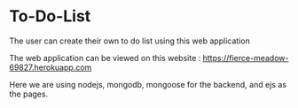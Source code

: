 # To-Do-List
The user can create their own to do list using this web application
 
The web application can be viewed on this website : https://fierce-meadow-69827.herokuapp.com

Here we are using nodejs, mongodb, mongoose for the backend, and ejs as the pages.
